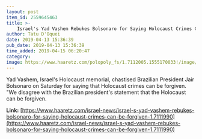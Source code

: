 ```yaml
---
layout: post
item_id: 2559645463
title: >-
    Israel's Yad Vashem Rebukes Bolsonaro for Saying Holocaust Crimes Can Be Forgiven
author: Tatu D'Oquei
date: 2019-04-13 15:36:39
pub_date: 2019-04-13 15:36:39
time_added: 2019-04-15 06:20:47
category: 
image: https://www.haaretz.com/polopoly_fs/1.7112005.1555170033!/image/278336452.jpg_gen/derivatives/headline_1200x630/278336452.jpg
---
```


Yad Vashem, Israel's Holocaust memorial, chastised Brazilian President Jair Bolsonaro on Saturday for saying that Holocaust crimes can be forgiven. "We disagree with the Brazilian president's statement that the Holocaust can be forgiven.

**Link:** [https://www.haaretz.com/israel-news/israel-s-yad-vashem-rebukes-bolsonaro-for-saying-holocaust-crimes-can-be-forgiven-1.7111990](https://www.haaretz.com/israel-news/israel-s-yad-vashem-rebukes-bolsonaro-for-saying-holocaust-crimes-can-be-forgiven-1.7111990)

